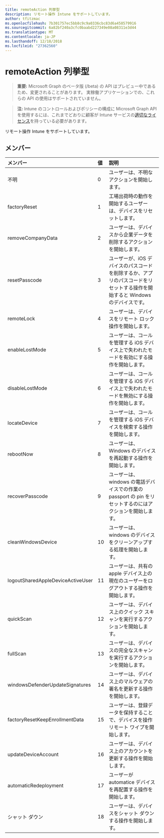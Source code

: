 ```yaml
---
title: remoteAction 列挙型
description: リモート操作 Intune をサポートしています。
author: tfitzmac
ms.openlocfilehash: 7b301757ec5bb8c9c9a0336cbc83d6a458579916
ms.sourcegitcommit: 6a82bf240a3cfc0baabd227349e08a08311e3d44
ms.translationtype: MT
ms.contentlocale: ja-JP
ms.lasthandoff: 12/18/2018
ms.locfileid: "27362560"
---
```

# <a name="remoteaction-enum-type"></a>remoteAction 列挙型

> **重要:** Microsoft Graph のベータ版 (/beta) の API はプレビュー中であるため、変更されることがあります。 実稼働アプリケーションでの、これらの API の使用はサポートされていません。

> **注:** Intune のコントロールおよびポリシーの構成に Microsoft Graph API を使用するには、これまでどおりに顧客が Intune サービスの[適切なライセンス](https://go.microsoft.com/fwlink/?linkid=839381)を持っている必要があります。

リモート操作 Intune をサポートしています。
## <a name="members"></a>メンバー
|メンバー|値|説明|
|:---|:---|:---|
|不明|0|ユーザーは、不明なアクションを開始します。|
|factoryReset|1|工場出荷時の動作を開始するユーザーは、デバイスをリセットします。 |
|removeCompanyData|2|ユーザーは、デバイスから企業データを削除するアクションを開始します。 |
|resetPasscode|3|ユーザーが、iOS デバイスのパスコードを削除するか、アプリのパスコードをリセットする操作を開始すると Windows のデバイスです。 |
|remoteLock|4|ユーザーは、デバイスをリモート ロック操作を開始します。|
|enableLostMode|5|ユーザーは、コールを管理する iOS デバイス上で失われたモードを有効にする操作を開始します。|
|disableLostMode|6|ユーザーは、コールを管理する iOS デバイス上で失われたモードを無効にする操作を開始します。|
|locateDevice|7|ユーザーは、コールを管理する iOS デバイスを検索する操作を開始します。|
|rebootNow|8|ユーザーは、Windows のデバイスを再起動する操作を開始します。|
|recoverPasscode|9|ユーザーは、windows の電話デバイスでの作業の passport の pin をリセットするのにはアクションを開始します。|
|cleanWindowsDevice|10|ユーザーは、windows のデバイスをクリーンアップする処理を開始します。|
|logoutSharedAppleDeviceActiveUser|11|ユーザーは、共有の apple デバイス上の現在のユーザーをログアウトする操作を開始します。|
|quickScan|12|ユーザーは、デバイス上のクイック スキャンを実行するアクションを開始します。|
|fullScan|13|ユーザーは、デバイスの完全なスキャンを実行するアクションを開始します。|
|windowsDefenderUpdateSignatures|14|ユーザーは、デバイス上のマルウェアの署名を更新する操作を開始します。|
|factoryResetKeepEnrollmentData|15|ユーザーは、登録データを保持することで、デバイスを操作リモート ワイプを開始します。|
|updateDeviceAccount|16|ユーザーは、デバイス上のアカウントを更新する操作を開始します。|
|automaticRedeployment|17|ユーザーが automatice デバイスを再配置する操作を開始します。|
|シャット ダウン|18|ユーザーは、デバイスをシャット ダウンする操作を開始します。|





